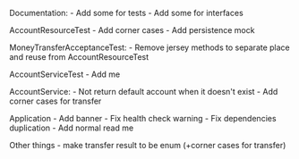 Documentation:
	- Add some for tests
	- Add some for interfaces

AccountResourceTest
	- Add corner cases
	- Add persistence mock

MoneyTransferAcceptanceTest:
	- Remove jersey methods to separate place and reuse from AccountResourceTest

AccountServiceTest
	- Add me

AccountService:
	- Not return default account when it doesn't exist
	- Add corner cases for transfer

Application
	- Add banner
	- Fix health check warning
	- Fix dependencies duplication
	- Add normal read me

Other things
	- make transfer result to be enum (+corner cases for transfer)